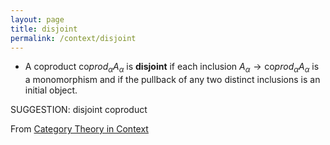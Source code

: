 ```yaml
---
layout: page
title: disjoint
permalink: /context/disjoint
---
```

-   A coproduct $\mathrm{co}prod_\alpha A_\alpha$ is **disjoint** if each inclusion $A_\alpha \to \mathrm{co}prod_\alpha A_\alpha$ is a monomorphism and if the pullback of any two distinct inclusions is an initial object.

SUGGESTION: disjoint coproduct

From [Category Theory in Context](https://mathgloss.github.io/MathGloss/context.html)